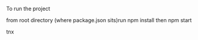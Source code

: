 To run the project

from root directory (where package.json sits)run
npm install
then 
npm start

tnx